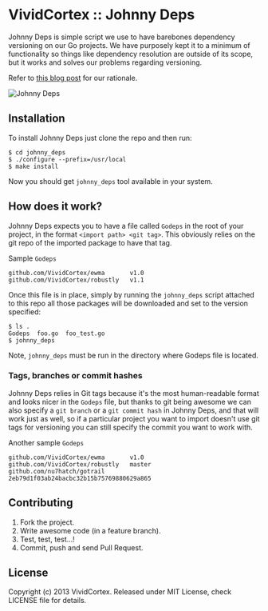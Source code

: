 # VividCortex :: Johnny Deps

Johnny Deps is simple script we use to have barebones dependency versioning on our Go projects. We have purposely kept it to a minimum of functionality
so things like dependency resolution are outside of its scope, but it works and solves our problems regarding versioning.

Refer to [this blog post](https://vividcortex.com/blog/2013/07/18/my-wishlist-versioned-packages-in-go/) for our rationale.

![Johnny Deps](http://i.imgur.com/MuupBVC.jpg)

## Installation

To install Johnny Deps just clone the repo and then run:

    $ cd johnny_deps
    $ ./configure --prefix=/usr/local
    $ make install

Now you should get `johnny_deps` tool available in your system.

## How does it work?

Johnny Deps expects you to have a file called `Godeps` in the root of your project, in the format `<import path> <git tag>`. This obviously
relies on the git repo of the imported package to have that tag.

Sample `Godeps`
```
github.com/VividCortex/ewma       v1.0
github.com/VividCortex/robustly   v1.1
```

Once this file is in place, simply by running the `johnny_deps` script attached to this repo all those packages will be downloaded
and set to the version specified:
```
$ ls .
Godeps  foo.go  foo_test.go
$ johnny_deps
```

Note, `johnny_deps` must be run in the directory where Godeps file is located.

### Tags, branches or commit hashes

Johnny Deps relies in Git tags because it's the most human-readable format and looks nicer in the `Godeps` file, but thanks to git
being awesome we can also specify a `git branch` or a `git commit hash` in Johnny Deps, and that will work just as well, so if a particular
project you want to import doesn't use git tags for versioning you can still specify the commit you want to work with.


Another sample `Godeps`
```
github.com/VividCortex/ewma       v1.0
github.com/VividCortex/robustly   master
github.com/nu7hatch/gotrail       2eb79d1f03ab24bacbc32b15b75769880629a865
```

## Contributing

1. Fork the project.
2. Write awesome code (in a feature branch).
3. Test, test, test...!
4. Commit, push and send Pull Request.

## License

Copyright (c) 2013 VividCortex.
Released under MIT License, check LICENSE file for details.
